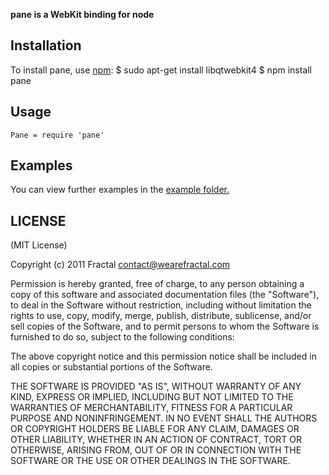 **pane is a WebKit binding for node**


## Installation
    
To install pane, use [npm](http://github.com/isaacs/npm):
    $ sudo apt-get install libqtwebkit4
    $ npm install pane

## Usage

```coffee-script
Pane = require 'pane'
```

## Examples

You can view further examples in the [example folder.](https://github.com/wearefractal/pane/tree/master/examples)

## LICENSE

(MIT License)

Copyright (c) 2011 Fractal <contact@wearefractal.com>

Permission is hereby granted, free of charge, to any person obtaining
a copy of this software and associated documentation files (the
"Software"), to deal in the Software without restriction, including
without limitation the rights to use, copy, modify, merge, publish,
distribute, sublicense, and/or sell copies of the Software, and to
permit persons to whom the Software is furnished to do so, subject to
the following conditions:

The above copyright notice and this permission notice shall be
included in all copies or substantial portions of the Software.

THE SOFTWARE IS PROVIDED "AS IS", WITHOUT WARRANTY OF ANY KIND,
EXPRESS OR IMPLIED, INCLUDING BUT NOT LIMITED TO THE WARRANTIES OF
MERCHANTABILITY, FITNESS FOR A PARTICULAR PURPOSE AND
NONINFRINGEMENT. IN NO EVENT SHALL THE AUTHORS OR COPYRIGHT HOLDERS BE
LIABLE FOR ANY CLAIM, DAMAGES OR OTHER LIABILITY, WHETHER IN AN ACTION
OF CONTRACT, TORT OR OTHERWISE, ARISING FROM, OUT OF OR IN CONNECTION
WITH THE SOFTWARE OR THE USE OR OTHER DEALINGS IN THE SOFTWARE.

